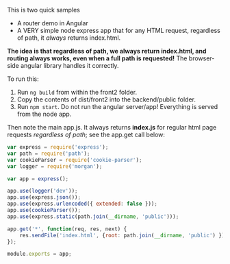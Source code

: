 This is two quick samples
* A router demo in Angular 
* A VERY simple node express app that for any HTML request, regardless of path, it *always* returns index.html.

**The idea is that regardless of path, we always return index.html, and routing always works, even when a full path is requested!** The browser-side angular library handles it correctly.
  
To run this:
1. Run ```ng build``` from within the front2 folder.
2. Copy the contents of dist/front2 into the backend/public folder.
3. Run ```npm start```. Do not run the angular server/app! Everything is served from the node app.

Then note the main app.js. It always returns **index.js** for regular html page requests *regardless of path*; see the app.get call below:

```js
var express = require('express');
var path = require('path');
var cookieParser = require('cookie-parser');
var logger = require('morgan');

var app = express();

app.use(logger('dev'));
app.use(express.json());
app.use(express.urlencoded({ extended: false }));
app.use(cookieParser());
app.use(express.static(path.join(__dirname, 'public')));

app.get('*', function(req, res, next) {
    res.sendFile('index.html', {root: path.join(__dirname, 'public') });
});

module.exports = app;
```
